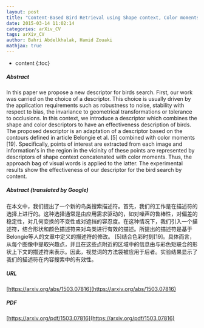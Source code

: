 ```yaml
---
layout: post
title: "Content-Based Bird Retrieval using Shape context, Color moments and Bag of Features"
date: 2015-03-14 11:02:14
categories: arXiv_CV
tags: arXiv_CV
author: Bahri Abdelkhalak, Hamid Zouaki
mathjax: true
---
```


* content
{:toc}

##### Abstract
In this paper we propose a new descriptor for birds search. First, our work was carried on the choice of a descriptor. This choice is usually driven by the application requirements such as robustness to noise, stability with respect to bias, the invariance to geometrical transformations or tolerance to occlusions. In this context, we introduce a descriptor which combines the shape and color descriptors to have an effectiveness description of birds. The proposed descriptor is an adaptation of a descriptor based on the contours defined in article Belongie et al. [5] combined with color moments [19]. Specifically, points of interest are extracted from each image and information's in the region in the vicinity of these points are represented by descriptors of shape context concatenated with color moments. Thus, the approach bag of visual words is applied to the latter. The experimental results show the effectiveness of our descriptor for the bird search by content.

##### Abstract (translated by Google)
在本文中，我们提出了一个新的鸟类搜索描述符。首先，我们的工作是在描述符的选择上进行的。这种选择通常是由应用需求驱动的，如对噪声的鲁棒性，对偏差的稳定性，对几何变换的不变性或对遮挡的容忍度。在这种情况下，我们引入一个描述符，结合形状和颜色描述符来对鸟类进行有效的描述。所提出的描述符是基于Belongie等人的文章中定义的描述符的修改。 [5]结合色彩时刻[19]。具体而言，从每个图像中提取兴趣点，并且在这些点附近的区域中的信息由与彩色矩联合的形状上下文的描述符来表示。因此，视觉词的方法袋被应用于后者。实验结果显示了我们的描述符在内容搜索中的有效性。

##### URL
[https://arxiv.org/abs/1503.07816](https://arxiv.org/abs/1503.07816)

##### PDF
[https://arxiv.org/pdf/1503.07816](https://arxiv.org/pdf/1503.07816)

